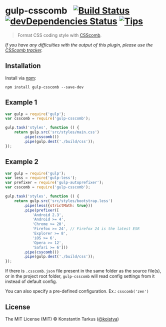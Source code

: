 # gulp-csscomb &nbsp; [![Build Status](http://img.shields.io/travis/koistya/gulp-csscomb/master.svg?style=flat)](http://travis-ci.org/koistya/gulp-csscomb) [![devDependencies Status](http://img.shields.io/david/dev/koistya/gulp-csscomb.svg?style=flat)](https://david-dm.org/koistya/gulp-csscomb#info=devDependencies) [![Tips](http://img.shields.io/gratipay/koistya.svg?style=flat)](https://gratipay.com/koistya)

> Format CSS coding style with [CSScomb](https://npmjs.org/package/csscomb).

*If you have any difficulties with the output of this plugin, please use the
[CSScomb tracker](https://github.com/csscomb/csscomb.js/issues).*

## Installation

Install via [npm](https://npmjs.org/package/gulp-csscomb):

```
npm install gulp-csscomb --save-dev
```

## Example 1

```javascript
var gulp = require('gulp');
var csscomb = require('gulp-csscomb');

gulp.task('styles', function () {
    return gulp.src('src/styles/main.css')
        .pipe(csscomb())
        .pipe(gulp.dest('./build/css'));
});
```

## Example 2

```javascript
var gulp = require('gulp');
var less = require('gulp-less');
var prefixer = require('gulp-autoprefixer');
var csscomb = require('gulp-csscomb');

gulp.task('styles', function () {
    return gulp.src('src/styles/bootstrap.less')
        .pipe(less({strictMath: true}))
        .pipe(prefixer([
            'Android 2.3',
            'Android >= 4',
            'Chrome >= 20',
            'Firefox >= 24', // Firefox 24 is the latest ESR
            'Explorer >= 8',
            'iOS >= 6',
            'Opera >= 12',
            'Safari >= 6']))
        .pipe(csscomb())
        .pipe(gulp.dest('./build/css'));
});
```

If there is `.csscomb.json` file present in the same folder as the source file(s),
or in the project root folder, `gulp-csscomb` will read config settings from it
instead of default config.

You can also specify a pre-defined configuration. Ex.: `csscomb('zen')`

## License

The MIT License (MIT) © Konstantin Tarkus ([@koistya](https://twitter.com/koistya))
